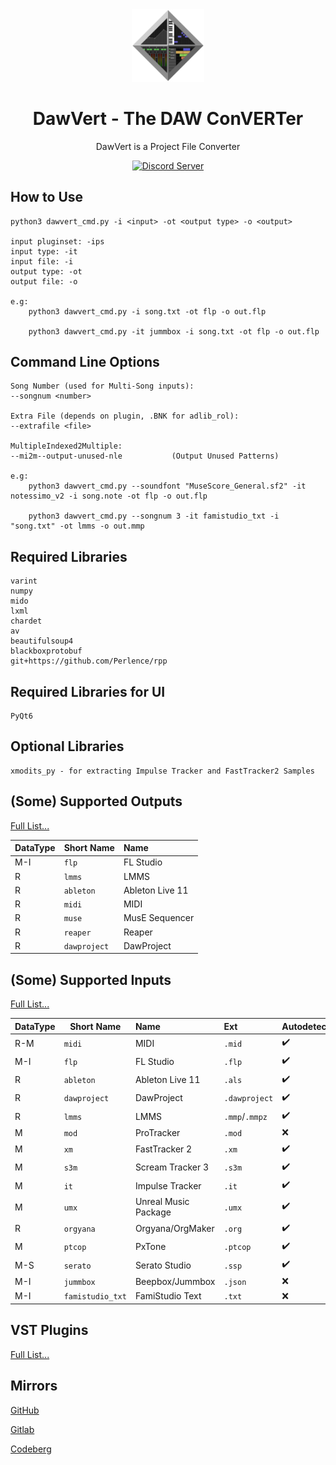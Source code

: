 <div align="center">
<img alt="DawVert Logo" src="docs/dawvert.svg" width=23% height=23%>

# DawVert - The DAW ConVERTer
</div>

<p align="center">
    DawVert is a Project File Converter
</p>

<p align="center">
  <a title="Discord Server" href="https://discord.gg/SWkR6Z9pQC">
    <img alt="Discord Server" src="https://img.shields.io/discord/1094015153529430129?label=Discord&logo=Discord&logoColor=fff&style=for-the-badge">
  </a>
</p>

## How to Use

```
python3 dawvert_cmd.py -i <input> -ot <output type> -o <output>

input pluginset: -ips
input type: -it 
input file: -i 
output type: -ot 
output file: -o

e.g: 
    python3 dawvert_cmd.py -i song.txt -ot flp -o out.flp

    python3 dawvert_cmd.py -it jummbox -i song.txt -ot flp -o out.flp

```

## Command Line Options
```
Song Number (used for Multi-Song inputs): 
--songnum <number>

Extra File (depends on plugin, .BNK for adlib_rol): 
--extrafile <file>

MultipleIndexed2Multiple:  
--mi2m--output-unused-nle           (Output Unused Patterns)

e.g: 
    python3 dawvert_cmd.py --soundfont "MuseScore_General.sf2" -it notessimo_v2 -i song.note -ot flp -o out.flp

    python3 dawvert_cmd.py --songnum 3 -it famistudio_txt -i "song.txt" -ot lmms -o out.mmp
```

## Required Libraries
```
varint
numpy
mido
lxml
chardet
av
beautifulsoup4
blackboxprotobuf
git+https://github.com/Perlence/rpp
```

## Required Libraries for UI
```
PyQt6
```

## Optional Libraries
```
xmodits_py - for extracting Impulse Tracker and FastTracker2 Samples
```

## (Some) Supported Outputs
[Full List...](docs/output_plugins.md)

| DataType | Short Name | Name |
| --- | --- | :--- |
| M-I | ```flp``` | FL Studio |
| R | ```lmms``` | LMMS |
| R | ```ableton``` | Ableton Live 11 |
| R | ```midi``` | MIDI |
| R | ```muse``` | MusE Sequencer |
| R | ```reaper``` | Reaper |
| R | ```dawproject``` | DawProject |

## (Some) Supported Inputs
[Full List...](docs/input_plugins.md)

| DataType | Short Name | Name | Ext | Autodetect | 
| --- | --- | :--- | :--- | :--- |
| R-M | ```midi``` | MIDI | ```.mid``` | ✔️ | 
| M-I | ```flp``` | FL Studio | ```.flp``` | ✔️ |
| R | ```ableton``` | Ableton Live 11 | ```.als``` | ✔️ |
| R | ```dawproject``` | DawProject | ```.dawproject``` | ✔️ |
| R | ```lmms``` | LMMS | ```.mmp```/```.mmpz``` | ✔️ |
| M | ```mod``` | ProTracker | ```.mod``` | ❌ | 
| M | ```xm``` | FastTracker 2 | ```.xm``` | ✔️ | 
| M | ```s3m``` | Scream Tracker 3 | ```.s3m``` | ✔️ | 
| M | ```it``` | Impulse Tracker | ```.it``` | ✔️ | 
| M | ```umx``` | Unreal Music Package  | ```.umx``` | ✔️ | 
| R | ```orgyana``` | Orgyana/OrgMaker | ```.org``` | ✔️ |
| M | ```ptcop``` | PxTone | ```.ptcop``` | ✔️ |
| M-S | ```serato``` | Serato Studio | ```.ssp``` | ✔️ |
| M-I | ```jummbox``` | Beepbox/Jummbox | ```.json``` | ❌ | 
| M-I | ```famistudio_txt``` | FamiStudio Text | ```.txt``` | ❌ | 

## VST Plugins
[Full List...](docs/vsts.md)

## Mirrors
[GitHub](https://github.com/SatyrDiamond/DawVert)

[Gitlab](https://gitlab.com/SatyrDiamond/DawVert)

[Codeberg](https://codeberg.org/SatyrDiamond/DawVert)

